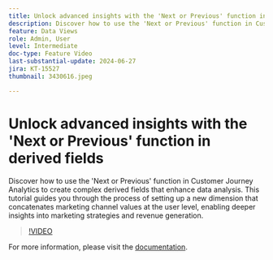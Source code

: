 ```yaml
---
title: Unlock advanced insights with the 'Next or Previous' function in derived fields
description: Discover how to use the 'Next or Previous' function in Customer Journey Analytics to create complex derived fields that enhance data analysis. This tutorial guides you through the process of setting up a new dimension that concatenates marketing channel values at the user level, enabling deeper insights into marketing strategies and revenue generation. 
feature: Data Views
role: Admin, User
level: Intermediate
doc-type: Feature Video
last-substantial-update: 2024-06-27
jira: KT-15527
thumbnail: 3430616.jpeg

---
```

# Unlock advanced insights with the 'Next or Previous' function in derived fields

Discover how to use the 'Next or Previous' function in Customer Journey Analytics to create complex derived fields that enhance data analysis. This tutorial guides you through the process of setting up a new dimension that concatenates marketing channel values at the user level, enabling deeper insights into marketing strategies and revenue generation.

>[!VIDEO](https://video.tv.adobe.com/v/3430616/?learn=on)

For more information, please visit the [documentation](https://experienceleague.adobe.com/en/docs/analytics-platform/using/cja-dataviews/derived-fields).
